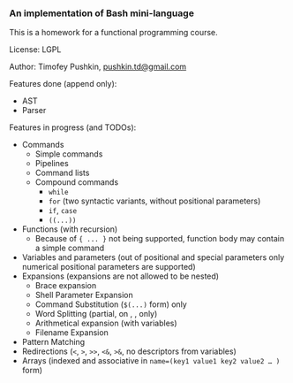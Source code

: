 ### An implementation of Bash mini-language

This is a homework for a functional programming course.

License: LGPL

Author: Timofey Pushkin, pushkin.td@gmail.com

Features done (append only):

- AST
- Parser

Features in progress (and TODOs):

- Commands
    - Simple commands
    - Pipelines
    - Command lists
    - Compound commands
        - `while`
        - `for` (two syntactic variants, without positional parameters)
        - `if`, `case`
        - `((...))`
- Functions (with recursion)
    - Because of `{ ... }` not being supported, function body may contain a simple command
- Variables and parameters (out of positional and special parameters only numerical positional parameters are supported)
- Expansions (expansions are not allowed to be nested)
    - Brace expansion
    - Shell Parameter Expansion
    - Command Substitution (`$(...)` form) only
    - Word Splitting (partial, on <space>, <tab>, <newline> only)
    - Arithmetical expansion (with variables)
    - Filename Expansion
- Pattern Matching
- Redirections (`<`, `>`, `>>`, `<&`, `>&`, no descriptors from variables)
- Arrays (indexed and associative in `name=(key1 value1 key2 value2 … )` form)
